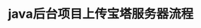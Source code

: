 <!--
 * @Descripttion: 
 * @version: 1.0.0
 * @@Company: ZZCYI
 * @Author: 王
 * @Date: 2020-10-14 12:02:29
 * @LastEditors: 王
 * @LastEditTime: 2020-10-14 14:18:56
 * @Update Descripttion: 
-->
# java后台项目上传宝塔服务器流程

<template>
  <demo :codeStr="str">
    <div>一、登陆宝塔，点击左侧菜单文件按钮，将打包好的文件放在该目录下</div>
    <h1></h1>
    <a href="/images/java1.png" target="_blank">
      <img src="/images/java1.png" />
    </a>
    <h1></h1>
    <div>二、点击左侧菜单网站按钮，安装web服务器，点击去安装，下载Nginx</div>
    <h1></h1>
    <a href="/images/java2.png" target="_blank">
      <img src="/images/java2.png" />
    </a>
    <a href="/images/java3.png" target="_blank">
      <img src="/images/java3.png" />
    </a>
    <h1></h1>
    <div>三、安装完成之后，点击左侧菜单网站按钮，点击添加站点，域名填写当前网站的ip,默认端口80，点击提交后即可添加成功，项目打包文件所在目录会自动生成3个文件</div>
    <h1></h1>
    <a href="/images/java4.png" target="_blank">
      <img src="/images/java4.png" />
    </a>
    <a href="/images/java5.png" target="_blank">
      <img src="/images/java5.png" />
    </a>
    <a href="/images/java6.png" target="_blank">
      <img src="/images/java6.png" />
    </a>
    <a href="/images/java7.png" target="_blank">
      <img src="/images/java7.png" />
    </a>
  </demo>
</template>

<script>
  export default {
    data() {
      return {
        str: ''
      }
    }
  }
</script>
